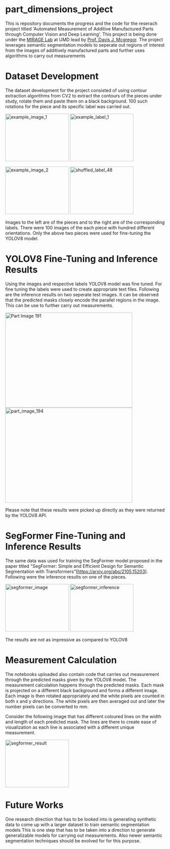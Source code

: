 # part_dimensions_project
This is repository documents the progress and the code for the reserach project titled 'Automated Measurement of Additive Manufactured Parts through Computer Vision and Deep Learning'. This project is being done under the 
[MIRAGE Lab](https://mirage.umd.edu/?utm_source=umd&utm_medium=organic&utm_campaign=network) at UMD lead by [Prof. Davis J. Mcgregor](https://www.davismcgregor.com/). The project leverages semantic segmentation models to seperate 
out regions of interest from the images of additively manufactured parts and further uses algorithms to carry out measurements

# Dataset Development
The dataset development for the project consisted of using contour extraction algorithms from CV2 to extract the contours of the pieces under study, rotate them and paste them on a black background. 100 such rotations for the piece
and its specific label was carried out. 


<img src="https://github.com/user-attachments/assets/c8f96ef9-d476-41d1-b54b-ebcd739d3cf6" title="example_image_1" width="200" height="150"/>                   <img src="https://github.com/user-attachments/assets/76748c25-7702-47af-9d81-450a5a6f8f0c" title="example_label_1" width="200" height="150"/>

<img src="https://github.com/user-attachments/assets/b4861c34-ecf0-4e5d-a2da-50772eb8d5fc" title="example_image_2" width="200" height="150"/>           <img src="https://github.com/user-attachments/assets/c849666a-6f1c-43d8-abf5-fb6bb11f8062" alt="shuffled_label_48" title="example_label_2" width="200" height="150"/>


Images to the left are of the pieces and to the right are of the corresponding labels. There were 100 images of the each piece with hundred different orientations. Only the above two pieces were used for fine-tuning the YOLOV8 model.

# YOLOV8 Fine-Tuning and Inference Results
Using the images and respective labels YOLOV8 model was fine tuned. For fine tuning the labels were used to create appropriate text files. 
Following are the inference results on two seperate test images. It can be observed that the predicted masks closely encode the parallel regions in the image. This can be use to further carry out measurements. 

<img src="https://github.com/user-attachments/assets/368d277e-4d1f-44d0-b5fd-a5d45845f4d4" title="Part Image 191" width="400" height="300"/>


<img src="https://github.com/user-attachments/assets/24c9668a-056f-4946-99c1-de6524a698d9" alt="part_image_194" title="Part Image 194" width="400" height="300"/>

Please note that these results were picked up directly as they were returned by the YOLOV8 API.


# SegFormer Fine-Tuning and Inference Results
The same data was used for training the SegFormer model proposed in the paper titled "SegFormer: Simple and Efficient Design for Semantic Segmentation with Transformers"[https://arxiv.org/abs/2105.15203]. 
Following were the inference results on one of the pieces.

<img width="200" height="150" alt="segformer_image" src="https://github.com/user-attachments/assets/7c4f8d59-92af-4858-a5c9-feaf033d126d">    <img width="200" height = "150" alt="segformer_inference" src="https://github.com/user-attachments/assets/447ecd8b-210e-4f13-b118-8779f987daec">

The results are not as impressive as compared to YOLOV8

# Measurement Calculation
The notebooks uploaded also contain code that carries out measurement through the predicted masks given by the YOLOV8 model. The measurement calculation happens through the predicted masks. Each mask is projected on a 
different black background and forms a different image. Each image is then rotated appropriately and the white pixels are counted in both x and y
directions. The white pixels are then averaged out and later the number pixels can be converted to mm.

Consider the following image that has different coloured lines on the width and length of each predicted mask. The lines are there to create ease of visualization as each line is associated with a different unique measurement.

<img height ="150" width="200" alt="segformer_result" src="https://github.com/user-attachments/assets/dc45c89f-8ebc-4226-8c9f-2a8f6695612c">

# Future Works
One research direction that has to be looked into is generating synthetic data to come up with a larger dataset to train semantic segmentation models
This is one step that has to be taken into a direction to generate generalizable models for carrying out measurements. Also newer semantic segmentation techniques should be evolved for for this purpose. 















































